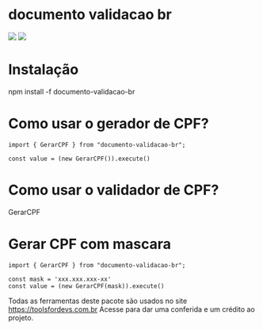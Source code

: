 # documento validacao br

![](https://img.shields.io/cocoapods/l/documento-validacao-br)
![](https://img.shields.io/appveyor/build/marcosguilhermef/documento-validacao-br)

# Instalação

npm install -f documento-validacao-br

# Como usar o gerador de CPF?

~~~
import { GerarCPF } from "documento-validacao-br";

const value = (new GerarCPF()).execute()
~~~


# Como usar o validador de CPF?
GerarCPF

# Gerar CPF com mascara

~~~
import { GerarCPF } from "documento-validacao-br";

const mask = 'xxx.xxx.xxx-xx'
const value = (new GerarCPF(mask)).execute()
~~~


Todas as ferramentas deste pacote são usados no site https://toolsfordevs.com.br Acesse para dar uma conferida e um crédito ao projeto.